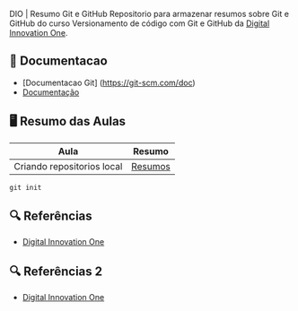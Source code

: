 
DIO | Resumo Git e GitHub
 Repositorio para armazenar resumos sobre Git e GitHub do curso Versionamento de código com Git e GitHub da [Digital Innovation One](https://www.dio.me/).

 ## 📖 Documentacao
- [Documentacao Git] (https://git-scm.com/doc)
- [Documentação](https://docs.github.com/)

## 🖥️ Resumo das Aulas

|Aula | Resumo |
|-----|---------|
|Criando repositorios local |[Resumos]()|

```
git init
```

## 🔍 Referências
- [Digital Innovation One](https://www.dio.me/)


## 🔍 Referências 2
- [Digital Innovation One](https://www.dio.me/)